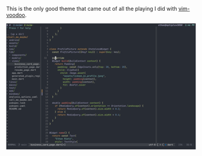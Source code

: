 This is the only good theme that came out of all the playing I did with
[vim-voodoo](https://github.com/erietz/vim-voodoo).

![Screenshot](./media/2022-07-24-134603_1834x1222_scrot.png)
